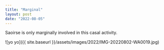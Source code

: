 ```yaml
---
title: "Marginal"
layout: post
date: "2022-08-05"
---
```


Saoirse is only marginally involved in this casal activity.

![yo yo]({{ site.baseurl }}/assets/images/2022/IMG-20220802-WA0019.jpg)
